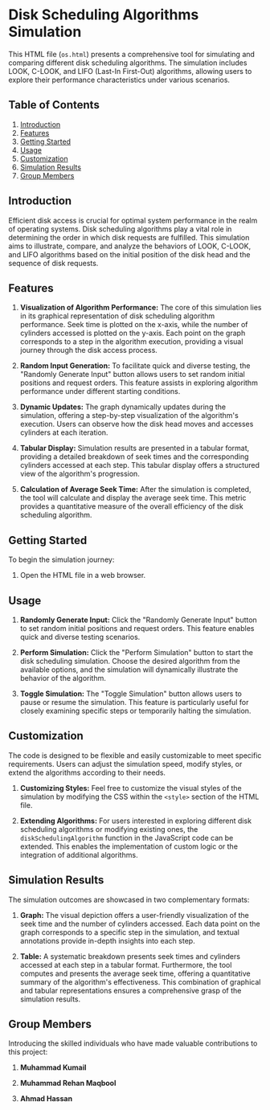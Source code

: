 # Disk Scheduling Algorithms Simulation

This HTML file (`os.html`) presents a comprehensive tool for simulating and comparing different disk scheduling algorithms. The simulation includes LOOK, C-LOOK, and LIFO (Last-In First-Out) algorithms, allowing users to explore their performance characteristics under various scenarios.

## Table of Contents

1. [Introduction](#introduction)
2. [Features](#features)
3. [Getting Started](#getting-started)
4. [Usage](#usage)
5. [Customization](#customization)
6. [Simulation Results](#simulation-results)
7. [Group Members](#group-members)

## Introduction

Efficient disk access is crucial for optimal system performance in the realm of operating systems. Disk scheduling algorithms play a vital role in determining the order in which disk requests are fulfilled. This simulation aims to illustrate, compare, and analyze the behaviors of LOOK, C-LOOK, and LIFO algorithms based on the initial position of the disk head and the sequence of disk requests.

## Features

1. **Visualization of Algorithm Performance:**
   The core of this simulation lies in its graphical representation of disk scheduling algorithm performance. Seek time is plotted on the x-axis, while the number of cylinders accessed is plotted on the y-axis. Each point on the graph corresponds to a step in the algorithm execution, providing a visual journey through the disk access process.

2. **Random Input Generation:**
   To facilitate quick and diverse testing, the "Randomly Generate Input" button allows users to set random initial positions and request orders. This feature assists in exploring algorithm performance under different starting conditions.

3. **Dynamic Updates:**
   The graph dynamically updates during the simulation, offering a step-by-step visualization of the algorithm's execution. Users can observe how the disk head moves and accesses cylinders at each iteration.

4. **Tabular Display:**
   Simulation results are presented in a tabular format, providing a detailed breakdown of seek times and the corresponding cylinders accessed at each step. This tabular display offers a structured view of the algorithm's progression.

5. **Calculation of Average Seek Time:**
   After the simulation is completed, the tool will calculate and display the average seek time. This metric provides a quantitative measure of the overall efficiency of the disk scheduling algorithm.

## Getting Started

To begin the simulation journey:
1. Open the HTML file in a web browser.

## Usage

1. **Randomly Generate Input:**
   Click the "Randomly Generate Input" button to set random initial positions and request orders. This feature enables quick and diverse testing scenarios.

2. **Perform Simulation:**
   Click the "Perform Simulation" button to start the disk scheduling simulation. Choose the desired algorithm from the available options, and the simulation will dynamically illustrate the behavior of the algorithm.

3. **Toggle Simulation:**
   The "Toggle Simulation" button allows users to pause or resume the simulation. This feature is particularly useful for closely examining specific steps or temporarily halting the simulation.

## Customization

The code is designed to be flexible and easily customizable to meet specific requirements. Users can adjust the simulation speed, modify styles, or extend the algorithms according to their needs.

1. **Customizing Styles:**
   Feel free to customize the visual styles of the simulation by modifying the CSS within the `<style>` section of the HTML file.

2. **Extending Algorithms:**
   For users interested in exploring different disk scheduling algorithms or modifying existing ones, the `diskSchedulingAlgorithm` function in the JavaScript code can be extended. This enables the implementation of custom logic or the integration of additional algorithms.

## Simulation Results

The simulation outcomes are showcased in two complementary formats:

1. **Graph:**
   The visual depiction offers a user-friendly visualization of the seek time and the number of cylinders accessed. Each data point on the graph corresponds to a specific step in the simulation, and textual annotations provide in-depth insights into each step.

2. **Table:**
   A systematic breakdown presents seek times and cylinders accessed at each step in a tabular format. Furthermore, the tool computes and presents the average seek time, offering a quantitative summary of the algorithm's effectiveness. This combination of graphical and tabular representations ensures a comprehensive grasp of the simulation results.

## Group Members

Introducing the skilled individuals who have made valuable contributions to this project:

1. **Muhammad Kumail**

2. **Muhammad Rehan Maqbool**
   

3. **Ahmad Hassan**
   
